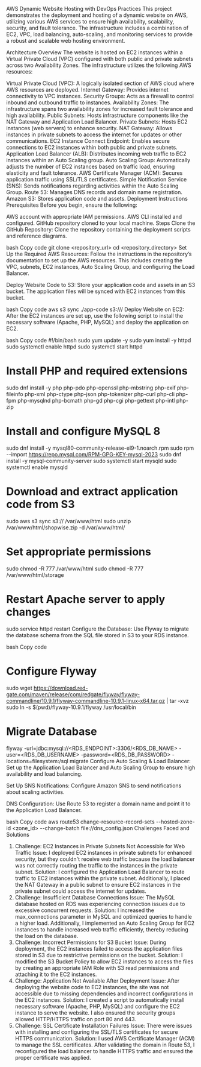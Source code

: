 AWS Dynamic Website Hosting with DevOps Practices
This project demonstrates the deployment and hosting of a dynamic website on AWS, utilizing various AWS services to ensure high availability, scalability, security, and fault tolerance. The infrastructure includes a combination of EC2, VPC, load balancing, auto-scaling, and monitoring services to provide a robust and scalable web hosting environment.

Architecture Overview
The website is hosted on EC2 instances within a Virtual Private Cloud (VPC) configured with both public and private subnets across two Availability Zones. The infrastructure utilizes the following AWS resources:

Virtual Private Cloud (VPC): A logically isolated section of AWS cloud where AWS resources are deployed.
Internet Gateway: Provides internet connectivity to VPC instances.
Security Groups: Acts as a firewall to control inbound and outbound traffic to instances.
Availability Zones: The infrastructure spans two availability zones for increased fault tolerance and high availability.
Public Subnets: Hosts infrastructure components like the NAT Gateway and Application Load Balancer.
Private Subnets: Hosts EC2 instances (web servers) to enhance security.
NAT Gateway: Allows instances in private subnets to access the internet for updates or other communications.
EC2 Instance Connect Endpoint: Enables secure connections to EC2 instances within both public and private subnets.
Application Load Balancer (ALB): Distributes incoming web traffic to EC2 instances within an Auto Scaling group.
Auto Scaling Group: Automatically adjusts the number of EC2 instances based on traffic load, ensuring elasticity and fault tolerance.
AWS Certificate Manager (ACM): Secures application traffic using SSL/TLS certificates.
Simple Notification Service (SNS): Sends notifications regarding activities within the Auto Scaling Group.
Route 53: Manages DNS records and domain name registration.
Amazon S3: Stores application code and assets.
Deployment Instructions
Prerequisites
Before you begin, ensure the following:

AWS account with appropriate IAM permissions.
AWS CLI installed and configured.
GitHub repository cloned to your local machine.
Steps
Clone the GitHub Repository: Clone the repository containing the deployment scripts and reference diagrams.

bash
Copy code
git clone <repository_url>
cd <repository_directory>
Set Up the Required AWS Resources: Follow the instructions in the repository’s documentation to set up the AWS resources. This includes creating the VPC, subnets, EC2 instances, Auto Scaling Group, and configuring the Load Balancer.

Deploy Website Code to S3: Store your application code and assets in an S3 bucket. The application files will be synced with EC2 instances from this bucket.

bash
Copy code
aws s3 sync ./app-code s3://<your-s3-bucket-name>/
Deploy Website on EC2: After the EC2 instances are set up, use the following script to install the necessary software (Apache, PHP, MySQL) and deploy the application on EC2.

bash
Copy code
#!/bin/bash
sudo yum update -y
sudo yum install -y httpd
sudo systemctl enable httpd
sudo systemctl start httpd

# Install PHP and required extensions
sudo dnf install -y php php-pdo php-openssl php-mbstring php-exif php-fileinfo php-xml php-ctype php-json php-tokenizer php-curl php-cli php-fpm php-mysqlnd php-bcmath php-gd php-cgi php-gettext php-intl php-zip

# Install and configure MySQL 8
sudo dnf install -y mysql80-community-release-el9-1.noarch.rpm
sudo rpm --import https://repo.mysql.com/RPM-GPG-KEY-mysql-2023
sudo dnf install -y mysql-community-server
sudo systemctl start mysqld
sudo systemctl enable mysqld

# Download and extract application code from S3
sudo aws s3 sync s3://<your-s3-bucket-name> /var/www/html
sudo unzip /var/www/html/shopwise.zip -d /var/www/html/

# Set appropriate permissions
sudo chmod -R 777 /var/www/html
sudo chmod -R 777 /var/www/html/storage

# Restart Apache server to apply changes
sudo service httpd restart
Configure the Database: Use Flyway to migrate the database schema from the SQL file stored in S3 to your RDS instance.

bash
Copy code
# Configure Flyway
sudo wget https://download.red-gate.com/maven/release/com/redgate/flyway/flyway-commandline/10.9.1/flyway-commandline-10.9.1-linux-x64.tar.gz | tar -xvz
sudo ln -s $(pwd)/flyway-10.9.1/flyway /usr/local/bin

# Migrate Database
flyway -url=jdbc:mysql://<RDS_ENDPOINT>:3306/<RDS_DB_NAME> -user=<RDS_DB_USERNAME> -password=<RDS_DB_PASSWORD> -locations=filesystem:/sql migrate
Configure Auto Scaling & Load Balancer: Set up the Application Load Balancer and Auto Scaling Group to ensure high availability and load balancing.

Set Up SNS Notifications: Configure Amazon SNS to send notifications about scaling activities.

DNS Configuration: Use Route 53 to register a domain name and point it to the Application Load Balancer.

bash
Copy code
aws route53 change-resource-record-sets --hosted-zone-id <zone_id> --change-batch file://dns_config.json
Challenges Faced and Solutions
1. Challenge: EC2 Instances in Private Subnets Not Accessible for Web Traffic
Issue: I deployed EC2 instances in private subnets for enhanced security, but they couldn't receive web traffic because the load balancer was not correctly routing the traffic to the instances in the private subnet.
Solution: I configured the Application Load Balancer to route traffic to EC2 instances within the private subnet. Additionally, I placed the NAT Gateway in a public subnet to ensure EC2 instances in the private subnet could access the internet for updates.
2. Challenge: Insufficient Database Connections
Issue: The MySQL database hosted on RDS was experiencing connection issues due to excessive concurrent requests.
Solution: I increased the max_connections parameter in MySQL and optimized queries to handle a higher load. Additionally, I implemented an Auto Scaling Group for EC2 instances to handle increased web traffic efficiently, thereby reducing the load on the database.
3. Challenge: Incorrect Permissions for S3 Bucket
Issue: During deployment, the EC2 instances failed to access the application files stored in S3 due to restrictive permissions on the bucket.
Solution: I modified the S3 Bucket Policy to allow EC2 instances to access the files by creating an appropriate IAM Role with S3 read permissions and attaching it to the EC2 instances.
4. Challenge: Application Not Available After Deployment
Issue: After deploying the website code to EC2 instances, the site was not accessible due to missing dependencies and incorrect configurations in the EC2 instances.
Solution: I created a script to automatically install necessary software (Apache, PHP, MySQL) and configure the EC2 instance to serve the website. I also ensured the security groups allowed HTTP/HTTPS traffic on port 80 and 443.
5. Challenge: SSL Certificate Installation Failures
Issue: There were issues with installing and configuring the SSL/TLS certificates for secure HTTPS communication.
Solution: I used AWS Certificate Manager (ACM) to manage the SSL certificates. After validating the domain in Route 53, I reconfigured the load balancer to handle HTTPS traffic and ensured the proper certificate was applied.

